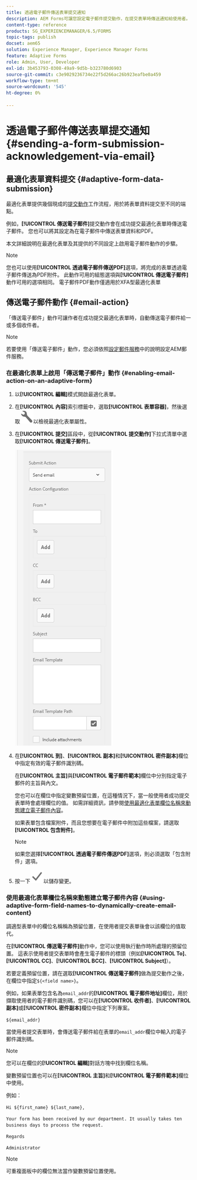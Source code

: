 ```yaml
---
title: 透過電子郵件傳送表單提交通知
description: AEM Forms可讓您設定電子郵件提交動作，在提交表單時傳送通知給使用者。
content-type: reference
products: SG_EXPERIENCEMANAGER/6.5/FORMS
topic-tags: publish
docset: aem65
solution: Experience Manager, Experience Manager Forms
feature: Adaptive Forms
role: Admin, User, Developer
exl-id: 3b453793-0308-49a9-9d5b-b323780d6903
source-git-commit: c3e9029236734e22f5d266ac26b923eafbe0a459
workflow-type: tm+mt
source-wordcount: '545'
ht-degree: 0%

---
```


# 透過電子郵件傳送表單提交通知 {#sending-a-form-submission-acknowledgement-via-email}

## 最適化表單資料提交 {#adaptive-form-data-submission}

最適化表單提供幾個現成的[提交動作](../../forms/using/configuring-submit-actions.md)工作流程，用於將表單資料提交至不同的端點。

例如，**[!UICONTROL 傳送電子郵件]**&#x200B;提交動作會在成功提交最適化表單時傳送電子郵件。 您也可以將其設定為在電子郵件中傳送表單資料和PDF。

本文詳細說明在最適化表單及其提供的不同設定上啟用電子郵件動作的步驟。

>[!NOTE]
>
>您也可以使用&#x200B;**[!UICONTROL 透過電子郵件傳送PDF]**&#x200B;選項，將完成的表單透過電子郵件傳送為PDF附件。 此動作可用的組態選項與&#x200B;**[!UICONTROL 傳送電子郵件]**&#x200B;動作可用的選項相同。 電子郵件PDF動作僅適用於XFA型最適化表單

## 傳送電子郵件動作 {#email-action}

「傳送電子郵件」動作可讓作者在成功提交最適化表單時，自動傳送電子郵件給一或多個收件者。

>[!NOTE]
>
>若要使用「傳送電子郵件」動作，您必須依照[設定郵件服務](/help/sites-administering/notification.md#configuring-the-mail-service)中的說明設定AEM郵件服務。

### 在最適化表單上啟用「傳送電子郵件」動作 {#enabling-email-action-on-an-adaptive-form}

1. 以&#x200B;**[!UICONTROL 編輯]**&#x200B;模式開啟最適化表單。

1. 在&#x200B;**[!UICONTROL 內容]**&#x200B;索引標籤中，選取&#x200B;**[!UICONTROL 表單容器]**，然後選取![設定](assets/configure-icon.svg)以檢視最適化表單屬性。

1. 在&#x200B;**[!UICONTROL 提交]**&#x200B;區段中，從&#x200B;**[!UICONTROL 提交動作]**&#x200B;下拉式清單中選取&#x200B;**[!UICONTROL 傳送電子郵件]**。

   ![提交動作](assets/submission-actions.png)

1. 在&#x200B;**[!UICONTROL 到]**、**[!UICONTROL 副本]**&#x200B;和&#x200B;**[!UICONTROL 密件副本]**&#x200B;欄位中指定有效的電子郵件識別碼。

   在&#x200B;**[!UICONTROL 主旨]**&#x200B;與&#x200B;**[!UICONTROL 電子郵件範本]**&#x200B;欄位中分別指定電子郵件的主旨與內文。

   您也可以在欄位中指定變數預留位置，在這種情況下，當一般使用者成功提交表單時會處理欄位的值。 如需詳細資訊，請參閱[使用最適化表單欄位名稱來動態建立電子郵件內容](../../forms/using/form-submission-receipt-via-email.md#p-using-adaptive-form-field-names-to-dynamically-create-email-content-p)。

   如果表單包含檔案附件，而且您想要在電子郵件中附加這些檔案，請選取&#x200B;**[!UICONTROL 包含附件]**。

   >[!NOTE]
   >
   >如果您選擇&#x200B;**[!UICONTROL 透過電子郵件傳送PDF]**&#x200B;選項，則必須選取「包含附件」選項。

1. 按一下![儲存](assets/save_icon.svg)以儲存變更。

### 使用最適化表單欄位名稱來動態建立電子郵件內容 {#using-adaptive-form-field-names-to-dynamically-create-email-content}

調適型表單中的欄位名稱稱為預留位置，在使用者提交表單後會以該欄位的值取代。

在&#x200B;**[!UICONTROL 傳送電子郵件]**&#x200B;動作中，您可以使用執行動作時所處理的預留位置。 這表示使用者提交表單時會產生電子郵件的標頭（例如&#x200B;**[!UICONTROL To]**、**[!UICONTROL CC]**、**[!UICONTROL BCC]**、**[!UICONTROL Subject]**）。

若要定義預留位置，請在選取&#x200B;**[!UICONTROL 傳送電子郵件]**&#x200B;做為提交動作之後，在欄位中指定`${<field name>}`。

例如，如果表單包含名為`email_addr`的&#x200B;**[!UICONTROL 電子郵件地址]**&#x200B;欄位，用於擷取使用者的電子郵件識別碼，您可以在&#x200B;**[!UICONTROL 收件者]**、**[!UICONTROL 副本]**&#x200B;或&#x200B;**[!UICONTROL 密件副本]**&#x200B;欄位中指定下列專案。

`${email_addr}`

當使用者提交表單時，會傳送電子郵件給在表單的`email_addr`欄位中輸入的電子郵件識別碼。

>[!NOTE]
>
>您可以在欄位的&#x200B;**[!UICONTROL 編輯]**&#x200B;對話方塊中找到欄位名稱。

變數預留位置也可以在&#x200B;**[!UICONTROL 主旨]**&#x200B;和&#x200B;**[!UICONTROL 電子郵件範本]**&#x200B;欄位中使用。

例如：

`Hi ${first_name} ${last_name},`

`Your form has been received by our department. It usually takes ten business days to process the request.`

`Regards`

`Administrator`

>[!NOTE]
>
>可重複面板中的欄位無法當作變數預留位置使用。
